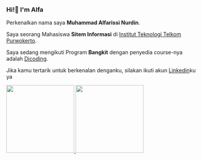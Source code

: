 ### Hi!👋 I'm Alfa

Perkenalkan nama saya **Muhammad Alfarissi Nurdin**.

Saya seorang Mahasiswa **Sitem Informasi** di [Institut Teknologi Telkom Purwokerto](https://ittelkom-pwt.ac.id/).

Saya sedang mengikuti Program **Bangkit** dengan penyedia course-nya adalah [Dicoding](https://www.dicoding.com/).

Jika kamu tertarik untuk berkenalan denganku, silakan ikuti akun [Linkedin](https://www.linkedin.com/in/muhammad-alfarissi-nurdin/)ku ya


<p align="left">
<a href="https://github.com/gilangadhan">
  <img height="180em" src="https://github-readme-stats-eight-theta.vercel.app/api?username=reducel&show_icons=true&theme=algolia&include_all_commits=true&count_private=true"/>
  <img height="180em" src="https://github-readme-stats-eight-theta.vercel.app/api/top-langs/?username=reducel&layout=compact&langs_count=8&theme=algolia"/>
</a>
</p>

